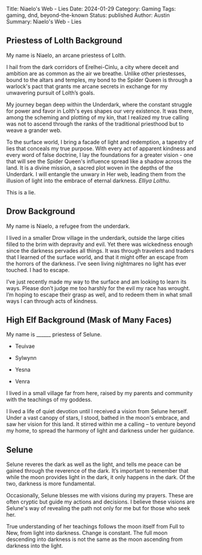 Title: Niaelo's Web - Lies
Date: 2024-01-29
Category: Gaming
Tags: gaming, dnd, beyond-the-known
Status: published
Author: Austin
Summary: Niaelo's Web - Lies

## Priestess of Lolth Background

My name is Niaelo, an arcane priestess of Lolth.

I hail from the dark corridors of Erelhei-Cinlu, a city where deceit and
ambition are as common as the air we breathe. Unlike other priestesses,
bound to the altars and temples, my bond to the Spider Queen is through
a warlock's pact that grants me arcane secrets in exchange for my
unwavering pursuit of Lolth’s goals.

My journey began deep within the Underdark, where the constant struggle
for power and favor in Lolth's eyes shapes our very existence. It was
there, among the scheming and plotting of my kin, that I realized my
true calling was not to ascend through the ranks of the traditional
priesthood but to weave a grander web.

To the surface world, I bring a facade of light and redemption, a
tapestry of lies that conceals my true purpose. With every act of
apparent kindness and every word of false doctrine, I lay the
foundations for a greater vision - one that will see the Spider Queen's
influence spread like a shadow across the land. It is a divine mission,
a sacred plot woven in the depths of the Underdark. I will entangle the
unwary in Her web, leading them from the illusion of light into the
embrace of eternal darkness. *Elliya Lolthu*.

This is a lie.

## Drow Background

My name is Niaelo, a refugee from the underdark.

I lived in a smaller Drow village in the underdark, outside the large
cities filled to the brim with depravity and evil. Yet there was
wickedness enough since the darkness pervades all things. It was through
travelers and traders that I learned of the surface world, and that it
might offer an escape from the horrors of the darkness. I’ve seen living
nightmares no light has ever touched. I had to escape.

I’ve just recently made my way to the surface and am looking to learn
its ways. Please don’t judge me too harshly for the evil my race has
wrought. I’m hoping to escape their grasp as well, and to redeem them in
what small ways I can through acts of kindness.

## High Elf Background (Mask of Many Faces)

My name is \_\_\_\_\_\_ priestess of Selune.

-   Teuivae

-   Sylwynn

-   Yesna

-   Venra

I lived in a small village far from here, raised by my parents and
community with the teachings of my goddess.

I lived a life of quiet devotion until I received a vision from Selune
herself. Under a vast canopy of stars, I stood, bathed in the moon's
embrace, and saw her vision for this land. It stirred within me a
calling – to venture beyond my home, to spread the harmony of light and
darkness under her guidance.

## Selune

Selune reveres the dark as well as the light, and tells me peace can be
gained through the reverence of the dark. It’s important to remember
that while the moon provides light in the dark, it only happens in the
dark. Of the two, darkness is more fundamental.

Occasionally, Selune blesses me with visions during my prayers. These
are often cryptic but guide my actions and decisions. I believe these
visions are Selune's way of revealing the path not only for me but for
those who seek her.

True understanding of her teachings follows the moon itself from Full to
New, from light into darkness. Change is constant. The full moon
descending into darkness is not the same as the moon ascending from
darkness into the light.
